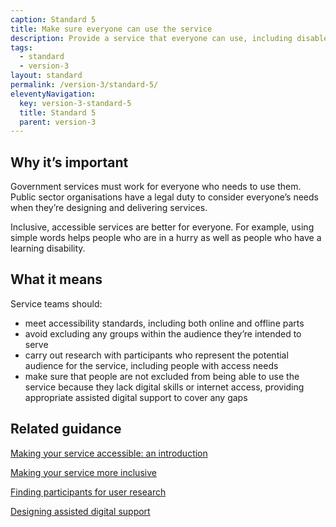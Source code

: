 ```yaml
---
caption: Standard 5
title: Make sure everyone can use the service
description: Provide a service that everyone can use, including disabled people and people with other legally protected characteristics. And people who do not have access to the internet or lack the skills or confidence to use it.
tags:
  - standard
  - version-3
layout: standard
permalink: /version-3/standard-5/
eleventyNavigation:
  key: version-3-standard-5
  title: Standard 5
  parent: version-3
---
```


## Why it’s important

Government services must work for everyone who needs to use them. Public sector organisations have a legal duty to consider everyone’s needs when they’re designing and delivering services.

Inclusive, accessible services are better for everyone. For example, using simple words helps people who are in a hurry as well as people who have a learning disability.

## What it means

Service teams should:

- meet accessibility standards, including both online and offline parts
- avoid excluding any groups within the audience they’re intended to serve
- carry out research with participants who represent the potential audience for the service, including people with access needs
- make sure that people are not excluded from being able to use the service because they lack digital skills or internet access, providing appropriate assisted digital support to cover any gaps

## Related guidance

[Making your service accessible: an introduction](https://www.gov.uk/service-manual/helping-people-to-use-your-service/making-your-service-accessible-an-introduction)

[Making your service more inclusive](https://www.gov.uk/service-manual/design/making-your-service-more-inclusive)

[Finding participants for user research](https://www.gov.uk/service-manual/user-research/find-user-research-participants)

[Designing assisted digital support](https://www.gov.uk/service-manual/helping-people-to-use-your-service/designing-assisted-digital)

<!-- ## Service standard points

[1\. Understand users and their needs](https://www.gov.uk/service-manual/service-standard/point-1-understand-user-needs)

[2\. Solve a whole problem for users](https://www.gov.uk/service-manual/service-standard/point-2-solve-a-whole-problem)

[3\. Provide a joined up experience across all channels](https://www.gov.uk/service-manual/service-standard/point-3-join-up-across-channels)

[4\. Make the service simple to use](https://www.gov.uk/service-manual/service-standard/point-4-make-the-service-simple-to-use)

[5\. Make sure everyone can use the service](https://www.gov.uk/service-manual/service-standard/point-5-make-sure-everyone-can-use-the-service)

[6\. Have a multidisciplinary team](https://www.gov.uk/service-manual/service-standard/point-6-have-a-multidisciplinary-team)

[7\. Use agile ways of working](https://www.gov.uk/service-manual/service-standard/point-7-use-agile-ways-of-working)

[8\. Iterate and improve frequently](https://www.gov.uk/service-manual/service-standard/point-8-iterate-and-improve-frequently)

[9\. Create a secure service which protects users’ privacy](https://www.gov.uk/service-manual/service-standard/point-9-create-a-secure-service)

[10\. Define what success looks like and publish performance data](https://www.gov.uk/service-manual/service-standard/point-10-define-success-publish-performance-data)

[11\. Choose the right tools and technology](https://www.gov.uk/service-manual/service-standard/point-11-choose-the-right-tools-and-technology)

[12\. Make new source code open](https://www.gov.uk/service-manual/service-standard/point-12-make-new-source-code-open)

[13\. Use and contribute to open standards, common components and patterns](https://www.gov.uk/service-manual/service-standard/point-13-use-common-standards-components-patterns)

[14\. Operate a reliable service](https://www.gov.uk/service-manual/service-standard/point-14-operate-a-reliable-service) -->
